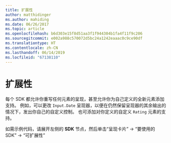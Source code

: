 ```yaml
---
title: 扩展性
author: matthidinger
ms.author: mahiding
ms.date: 06/26/2017
ms.topic: article
ms.openlocfilehash: b6d303e15f8d51aa3f1f944304b1fa4f11f9c206
ms.sourcegitcommit: e002a988c570072d5bc24a1242eaaac0c9ce90df
ms.translationtype: HT
ms.contentlocale: zh-CN
ms.lasthandoff: 06/14/2019
ms.locfileid: "67138110"
---
```

# <a name="extensibility"></a>扩展性

每个 SDK 都允许你重写任何元素的呈现，甚至允许你为自己定义的全新元素添加支持。  例如，可以更改 `Input.Date` 呈现器，以便在仍然保留呈现器的其余输出的情况下，发出你自己的自定义控制。 也可添加对你定义的自定义 `Rating` 元素的支持。

如需示例代码，请展开左侧的 **SDK** 节点，然后单击“呈现卡片”   -> “要使用的 SDK”   ->   “可扩展性”
